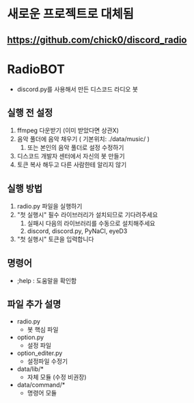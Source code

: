 # 새로운 프로젝트로 대체됨

https://github.com/chick0/discord_radio
---
# RadioBOT
- discord.py를 사용해서 만든 디스코드 라디오 봇

## 실행 전 설정
1. ffmpeg 다운받기 (이미 받았다면 상관X)
2. 음악 풀더에 음악 채우기 ( 기본위치: ./data/music/ )
    1. 또는 본인의 음악 풀더로 설정 수정하기
3. 디스코드 개발자 센터에서 자신의 봇 만들기
4. 토큰 복사 해두고 다른 사람한테 알리지 않기

## 실행 방법
1. radio.py 파일을 실행하기
2. "첫 실행시" 필수 라이브러리가 설치되므로 기다려주세요
    1. 실패시 다음의 라이브러리를 수동으로 설치해주세요
    2. discord, discord.py, PyNaCl, eyeD3
3. "첫 실행시" 토큰을 입력합니다

## 명령어
- ;help : 도움말을 확인함

## 파일 추가 설명
- radio.py
    - 봇 핵심 파일
- option.py
    - 설정 파일
- option_editer.py
    - 설정파일 수정기
- data/lib/*
    - 자체 모듈 (수정 비권장)
- data/command/*
    - 명령어 모듈
